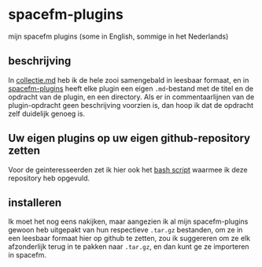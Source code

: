 # spacefm-plugins
mijn spacefm plugins (some in English, sommige in het Nederlands)

## beschrijving
In [collectie.md](./collectie.md) heb ik de hele zooi samengebald in leesbaar formaat, en in [spacefm-plugins](./spacefm-plugins) heeft elke plugin een eigen `.md`-bestand met de titel en de opdracht van de plugin, en een directory. Als er in commentaarlijnen van de plugin-opdracht geen beschrijving voorzien is, dan hoop ik dat de opdracht zelf duidelijk genoeg is.

## Uw eigen plugins op uw eigen github-repository zetten
Voor de geinteresseerden zet ik hier ook het [bash script](_naarGitHub.sh) waarmee ik deze repository heb opgevuld.

## installeren
Ik moet het nog eens nakijken, maar aangezien ik al mijn spacefm-plugins gewoon heb uitgepakt van hun respectieve `.tar.gz` bestanden, om ze in een leesbaar formaat hier op github te zetten, zou ik suggereren om ze elk afzonderlijk terug in te pakken naar `.tar.gz`, en dan kunt ge ze importeren in spacefm.
